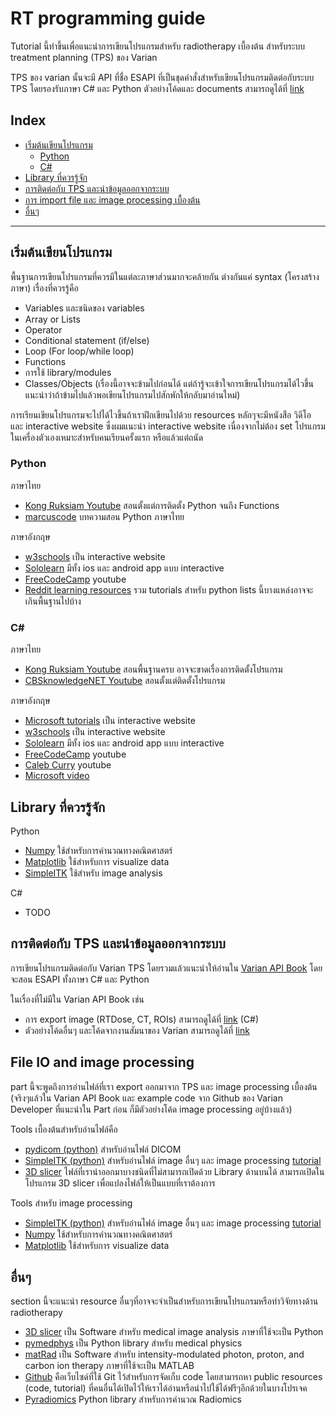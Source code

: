 # RT programming guide

Tutorial นี้ทำขึ้นเพื่อแนะนำการเขียนโปรแกรมสำหรับ radiotherapy เบื้องต้น สำหรับระบบ treatment planning (TPS) ของ Varian

TPS ของ varian นั้นจะมี API ที่ชื่อ ESAPI ที่เป็นชุดคำสั่งสำหรับเขียนโปรแกรมติดต่อกับระบบ TPS โดยรองรับภาษา C# และ Python ตัวอย่างโค้ดและ documents สามารถดูได้ที่ [link](https://varianapis.github.io/)

## Index

- [เริ่มต้นเขียนโปรแกรม](#เริ่มต้นเขียนโปรแกรม)
    - [Python](#python)
    - [C#](#c)
- [Library ที่ควรรู้จัก](##library-ที่ควรรู้จัก)
- [การติดต่อกับ TPS และนำข้อมูลออกจากระบบ](#การติดต่อกับ-tps-และนำข้อมูลออกจากระบบ)
- [การ import file และ image processing เบื้องต้น](#file-io-and-image-processing)
- [อื่นๆ](#อื่นๆ)

---

## เริ่มต้นเขียนโปรแกรม

พื้นฐานการเขียนโปรแกรมที่ควรมีในแต่ละภาษาส่วนมากจะคล้ายกัน ต่างกันแค่ syntax (โครงสร้างภาษา) เรื่องที่ควรรู้คือ

- Variables และชนิดของ variables
- Array or Lists
- Operator
- Conditional statement (if/else)
- Loop (For loop/while loop)
- Functions
- การใช้ library/modules
- Classes/Objects (เรื่องนี้อาจจะข้ามไปก่อนได้ แต่ถ้ารู้จะเข้าใจการเขียนโปรแกรมได้ไวขึ้น แนะนำว่าถ้าข้ามไปแล้วพอเขียนโปรแกรมไปสักพักให้กลับมาอ่านใหม่)

การเรียนเขียนโปรแกรมจะไปได้ไวขึ้นถ้าเราฝึกเขียนไปด้วย resources หลักๆจะมีหนังสือ วิดีโอ และ interactive website ซึ่งผมแนะนำ interactive website เนื่องจากไม่ต้อง set โปรแกรมในเครื่องตัวเองเหมาะสำหรับคนเรียนครั้งแรก หรือแล้วแต่ถนัด

### Python

ภาษาไทย

- [Kong Ruksiam Youtube](https://www.youtube.com/playlist?list=PLltVQYLz1BMBwqJysYnoEKWXUvqusJpgN) สอนตั้งแต่การติดตั้ง Python จนถึง Functions
- [marcuscode](http://marcuscode.com/lang/python) บทความสอน Python ภาษาไทย

ภาษาอังกฤษ

- [w3schools](https://www.w3schools.com/python) เป็น interactive website
- [Sololearn](https://www.sololearn.com/home) มีทั้ง ios และ android app แบบ interactive
- [FreeCodeCamp](https://www.youtube.com/watch?v=rfscVS0vtbw) youtube
- [Reddit learning resources](https://www.reddit.com/r/learnpython/wiki/index#wiki_new_to_python.3F) รวม tutorials สำหรับ python lists นี้บางแหล่งอาจจะเกินพื้นฐานไปบ้าง

### C#

ภาษาไทย 

- [Kong Ruksiam Youtube](https://www.youtube.com/playlist?list=PLEE74DyIkwEm84UiA8fRGvJSecZaHZ9KY) สอนพื้นฐานครบ อาจจะขาดเรื่องการติดตั้งโปรแกรม
- [CBSknowledgeNET Youtube](https://www.youtube.com/playlist?list=PLFBv5UmF33FwhFnHXTNNQEq7uFop4v0i2) สอนตั้งแต่ติดตั้งโปรแกรม

ภาษาอังกฤษ

- [Microsoft tutorials](https://docs.microsoft.com/en-us/dotnet/csharp/tour-of-csharp/tutorials/) เป็น interactive website
- [w3schools](https://www.w3schools.com/cs/index.php) เป็น interactive website
- [Sololearn](https://www.sololearn.com/home) มีทั้ง ios และ android app แบบ interactive
- [FreeCodeCamp](https://www.youtube.com/watch?v=GhQdlIFylQ8) youtube
- [Caleb Curry](https://www.youtube.com/playlist?list=PL_c9BZzLwBRIXCJGLd4UzqH34uCclOFwC) youtube
- [Microsoft video](https://dotnet.microsoft.com/en-us/learn/csharp)

## Library ที่ควรรู้จัก

Python

- [Numpy](https://numpy.org/) ใช้สำหรับการคำนวณทางคณิตศาสตร์
- [Matplotlib](https://matplotlib.org/) ใช้สำหรับการ visualize data
- [SimpleITK](https://simpleitk.org/) ใช้สำหรับ image analysis

C#

- TODO

## การติดต่อกับ TPS และนำข้อมูลออกจากระบบ

การเขียนโปรแกรมติดต่อกับ Varian TPS โดยรวมแล้วแนะนำให้อ่านใน [Varian API Book](https://varianapis.github.io/VarianApiBook.pdf) โดยจะสอน ESAPI ทั้งภาษา C# และ Python

ในเรื่องที่ไม่มีใน Varian API Book เช่น

- การ export image (RTDose, CT, ROIs) สามารถดูได้ที่ [link](https://github.com/VarianAPIs/Varian-Code-Samples/blob/master/Eclipse%20Scripting%20API/plugins/Export3D.cs) (C#)
- ตัวอย่างโค้ดอื่นๆ และโค้ดจากงานสัมนาของ Varian สามารถดูได้ที่ [link](https://github.com/VarianAPIs)

## File IO and image processing

part นี้จะพูดถึงการอ่านไฟล์ที่เรา export ออกมาจาก TPS และ image processing เบื้องต้น (จริงๆแล้วใน Varian API Book และ example code จาก Github ของ Varian Developer ที่แนะนำใน Part ก่อน ก็มีตัวอย่างโค้ด image processing อยู่บ้างแล้ว)

Tools เบื้องต้นสำหรับอ่านไฟล์คือ

- [pydicom (python)](https://github.com/pydicom/pydicom) สำหรับอ่านไฟล์ DICOM
- [SimpleITK (python)](https://simpleitk.org/) สำหรับอ่านไฟล์ image อื่นๆ และ image processing [tutorial](http://insightsoftwareconsortium.github.io/SimpleITK-Notebooks/)
- [3D slicer](https://www.slicer.org/) ไฟล์ที่เรานำออกมาบางชนิดที่ไม่สามารถเปิดด้วย Library ด้านบนได้ สามารถเปิดในโปรแกรม 3D slicer เพื่อแปลงไฟล์ให้เป็นแบบที่เราต้องการ

Tools สำหรับ image processing

- [SimpleITK (python)](https://simpleitk.org/) สำหรับอ่านไฟล์ image อื่นๆ และ image processing [tutorial](http://insightsoftwareconsortium.github.io/SimpleITK-Notebooks/)
- [Numpy](https://numpy.org/) ใช้สำหรับการคำนวณทางคณิตศาสตร์
- [Matplotlib](https://matplotlib.org/) ใช้สำหรับการ visualize data

## อื่นๆ

section นี้จะแนะนำ resource อื่นๆที่อาจจะจำเป็นสำหรับการเขียนโปรแกรมหรือทำวิจัยทางด้าน radiotherapy

- [3D slicer](https://www.slicer.org/) เป็น Software สำหรับ medical image analysis ภาษาที่ใช้จะเป็น Python
- [pymedphys](https://github.com/pymedphys/pymedphys) เป็น Python library สำหรับ medical physics
- [matRad](https://e0404.github.io/matRad/) เป็น Software สำหรับ intensity-modulated photon, proton, and carbon ion therapy ภาษาที่ใช้จะเป็น MATLAB
- [Github](https://github.com/) คือเว็บไซด์ที่ใช้ Git ไว้สำหรับการจัดเก็บ code โดยสามารถหา public resources (code, tutorial) ที่คนอื่นได้เปิดไว้ให้เราได้อ่านหรือนำไปใช้ได้ฟรีๆอีกด้วยในบางโปรเจค
- [Pyradiomics](https://www.radiomics.io/pyradiomics.html) Python library สำหรับการคำนวณ Radiomics
